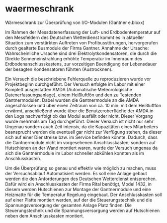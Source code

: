 # waermeschrank
Wärmeschrank zur Überprüfung von I/O-Modulen (Gantner e.bloxx)

Im Rahmen der Messdatenerfassung der Luft- und Erdbodentemperatur auf den Messfeldern des Deutschen Wetterdienst kommt es in aktueller Situation zum verstärkten Auftreten von Profibusstörungen, hervorgerufen durch gealterte Busmodule der Firma Gantner.
Annahme der Ursache: Wahrscheinliche Ursache sind drei Elektrolytkondensatoren, die durch die Direkte Sonneneinstrahlung erhöhte Temperatur im Innenraum des Erdbodenanschlusskastens, zur vorzeitigen Beendigung der Lebensdauer der besagten Kondensatoren führten (Austrocknen).

Ein Versuch die beschriebene Fehlerquelle zu reproduzieren wurde vor Projektbeginn durchgeführt. Der Versuch erfolgte im Labor mit einer Komplett ausgestatten AMDA (Automatische Meteorologische Datenerfassungsanlage), einem Heißluftfön und den zu Testenden Gantnermodulen. Dabei wurden die Gantnermodule an die AMDA angeschlossen und über einen Zeitraum von ca. 10 min. mit dem Heißluftfön erwärmt, anschließend wurde über die Benutzeroberfläche der AMDA in den Logs nachverfolgt ob das Modul ausfällt oder nicht. Dieser Vorgang wurde mehrmals am Tag durchgeführt. 
Dieser Versuch ist nicht nur sehr Ungenau sondern auch Zeit intensiv, da die Kapazitäten eines Mitarbeiters beansprucht werden die eventuell gar nicht zur Verfügung stehen, da dieser sich auf einer Dienstreise bzw. im Service befinden könnte. Dadurch, dass die Gantnermodule nicht im vorgesehenen Anschlusskasten, sondern auf Hutschienen an der Wand montiert waren, wurde der Versuch ungenau da sich die Gantnermodule im Labor schneller abkühlen konnten als im Anschlusskasten.

Um die Überprüfung so genau und effektiv wie möglich zu machen, muss der Versuchsablauf Automatisiert werden. Es soll eine Anlage gebaut werden die den Anforderungen des Deutschen Wetterdienst entsprechen. Dafür wird ein Anschlusskasten der Firma Rital benötigt, Model 1432, in diesem werden Hutschienen zur Montage der Gantnermodule und eine Heizmatte für die Temperatur Regelung eingebaut. Der Anschlusskasten soll auf einer Platte montiert werden, auf der die Steuerungstechnik und die Spannungsversorgung der gesamten Anlage Platz finden. Die Steuerungstechnik und die Spannungsversorgung werden auf Hutschienen neben dem Anschlusskasten montiert.
